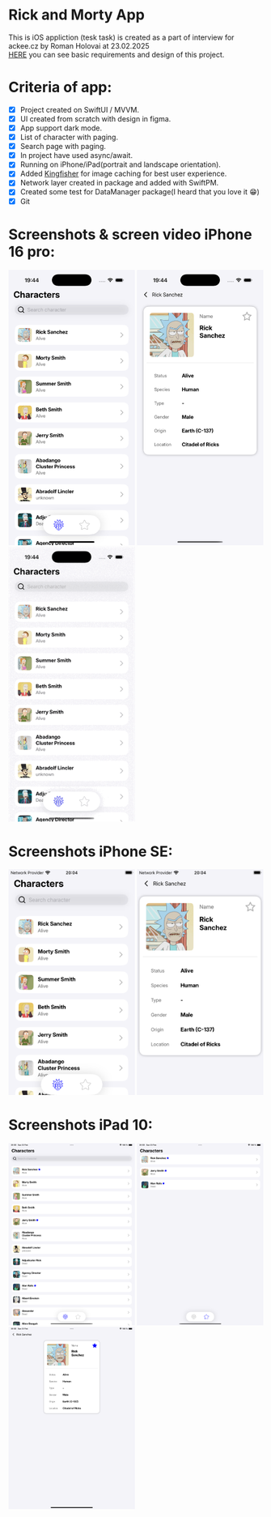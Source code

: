 # Rick and Morty App 

This is iOS appliction (tesk task) is created as a part of interview for ackee.cz by Roman Holovai at 23.02.2025 <br>
<a href="https://github.com/AckeeCZ/ios-task-rick-and-morty?tab=readme-ov-file">HERE</a> you can see basic requirements and design of this project.

# Criteria of app:
- [x] Project created on SwiftUI / MVVM.
- [x] UI created from scratch with design in figma.
- [x] App support dark mode.
- [x] List of character with paging.
- [x] Search page with paging.
- [x] In project have used async/await.
- [x] Running on iPhone/iPad(portrait and landscape orientation).
- [x] Added <a href="https://github.com/onevcat/Kingfisher">Kingfisher</a> for image caching for best user experience.
- [x] Network layer created in package and added with SwiftPM.
- [x] Created some test for DataManager package(I heard that you love it 😁)
- [x] Git

# Screenshots & screen video iPhone 16 pro:
<p align="leading">
  <img src="1.png" width="250"/>
  <img src="2.png" width="250"/>
  <img src="3.gif" width="250"/>
</p>

# Screenshots iPhone SE:
<p align="leading">
  <img src="4.png" width="250"/>
  <img src="5.png" width="250"/>
</p>

# Screenshots  iPad 10:
<p align="leading">
  <img src="6.png" width="250"/>
  <img src="7.png" width="250"/>
  <img src="8.png" width="250"/>
</p>


